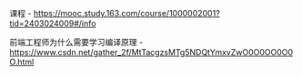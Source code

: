 课程 - https://mooc.study.163.com/course/1000002001?tid=2403024009#/info

前端工程师为什么需要学习编译原理 - https://www.csdn.net/gather_2f/MtTacgzsMTg5NDQtYmxvZwO0O0OO0O0O.html

